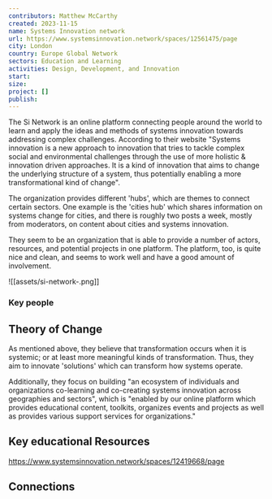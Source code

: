 ```yaml
---
contributors: Matthew McCarthy
created: 2023-11-15
name: Systems Innovation network
url: https://www.systemsinnovation.network/spaces/12561475/page
city: London
country: Europe Global Network
sectors: Education and Learning
activities: Design, Development, and Innovation
start: 
size: 
project: []
publish:
---
```



The Si Network is an online platform connecting people around the world to learn and apply the ideas and methods of systems innovation towards addressing complex challenges. According to their website "Systems innovation is a new approach to innovation that tries to tackle complex social and environmental challenges through the use of more holistic & innovation driven approaches. It is a kind of innovation that aims to change  the underlying structure of a system, thus potentially enabling a more transformational kind of change".

The organization provides different 'hubs', which are themes to connect certain sectors. One example is the 'cities hub' which shares information on systems change for cities, and there is roughly two posts a week, mostly from moderators, 
on content about cities and systems innovation. 

They seem to be an organization that is able to provide a number of actors, resources, and potential projects in one platform. The platform, too, is quite nice and clean, and seems to work well and have a good amount of involvement. 

![[assets/si-network-.png]]
### Key people 


## Theory of Change 

As mentioned above, they believe that transformation occurs when it is systemic; or at least more meaningful kinds of transformation. Thus, they aim to innovate 'solutions' which can transform how systems operate. 

Additionally, they focus on building "an ecosystem of individuals and organizations co-learning and co-creating systems innovation across geographies and sectors", which is "enabled by our online platform which provides educational content, toolkits, organizes events and projects as well as provides various support services for organizations."

## Key educational Resources 

https://www.systemsinnovation.network/spaces/12419668/page

## Connections 



